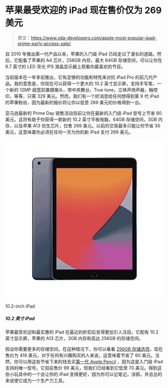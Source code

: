 # 苹果最受欢迎的 iPad 现在售价仅为 269 美元

> 原文：<https://www.xda-developers.com/apple-most-popular-ipad-prime-early-access-sale/>

自 2010 年推出第一代产品以来，苹果的入门级 iPad 已经走过了漫长的道路。然后，它配备了苹果的 A4 芯片，256GB 内存，最大 64GB 存储空间，可以让你在 9.7 英寸的 LED 背光 IPS 液晶显示器上观看你最喜欢的节目。

当前版本在一年多前推出，它有足够的功能和特性来对抗 iPad Pro 的前几代产品。我的意思是，你现在可以获得一个更大的 10.2 英寸显示屏，支持手写笔，一个新的 12MP 超宽前置摄像头，带中央舞台，True tone，立体声扬声器，触控 ID，等等，只需 329 美元。然而，我们有一个好消息给任何想得到第 9 代 iPad 的苹果粉丝，因为最新的报价将让你以低至 269 美元的价格得到一台。

亚马逊最新的 Prime Day 销售活动目前让你在最新的入门级 iPad 型号上节省 60 美元。这将有助于你获得一款新的 10.2 英寸平板电脑，64GB 存储空间，3GB 内存，以及苹果 A13 仿生芯片，仅售 269 美元。以前的交易最多只能让你节省 30 美元，这意味着你必须在任何一天为你的新 iPad 支付 299 美元。

 <picture>![Apple’s most popular and affordable iPad has gotten even more compelling after the latest discounts. It comes with a 10.2-inch display, Apple’s A13 chip, 3GB RAM and up to 256GB storage space.](img/df1face95de81221feba7b75d97669b9.png)</picture> 

10.2-inch iPad

##### 10.2 英寸 iPad

苹果最受欢迎和最实惠的 iPad 在最近的折扣后变得更加引人注目。它配有 10.2 英寸显示屏，苹果的 A13 芯片，3GB 内存和高达 256GB 的存储空间。

假设你需要更多的存储空间。在这种情况下，你可以看看 [256GB 存储选项](https://www.amazon.com/dp/B09G91TLNJ?tag=xda-5c4aj9d-20&ascsubtag=UUxdaUeUpU44073&asc_refurl=https%3A%2F%2Fwww.xda-developers.com%2Fapple-most-popular-ipad-prime-early-access-sale%2F&asc_campaign=Affiliate)，现在售价为 419 美元，对于任何有兴趣购买的人来说，这意味着节省了 60 美元。当然，你可以用这些节省下来的钱去买[第一代 Apple Pencil](https://www.amazon.com/dp/B016NY7784?tag=xda-5c4aj9d-20&ascsubtag=UUxdaUeUpU44073&asc_refurl=https%3A%2F%2Fwww.xda-developers.com%2Fapple-most-popular-ipad-prime-early-access-sale%2F&asc_campaign=Affiliate) ，因为这是入门级 iPad 支持的唯一型号。它目前售价 99 美元，但我们已经看到它低至 70 美元。得到这些小玩具中的一个会让你的 iPad 变得更好，因为你可以记笔记，涂鸦，并且总的来说使它成为一个生产力工具。
